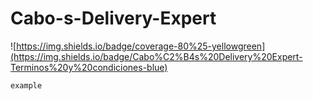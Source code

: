 # Cabo-s-Delivery-Expert


![https://img.shields.io/badge/coverage-80%25-yellowgreen](https://img.shields.io/badge/Cabo%C2%B4s%20Delivery%20Expert-Terminos%20y%20condiciones-blue)








`example`

